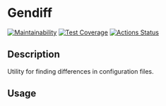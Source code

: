 # Gendiff
[![Maintainability](https://api.codeclimate.com/v1/badges/800c38252522bf76542c/maintainability)](https://codeclimate.com/github/rkozlov95/frontend-project-lvl2/maintainability)
[![Test Coverage](https://api.codeclimate.com/v1/badges/800c38252522bf76542c/test_coverage)](https://codeclimate.com/github/rkozlov95/frontend-project-lvl2/test_coverage)
[![Actions Status](https://github.com/rkozlov95/frontend-project-lvl2/workflows/Node.js%20CI/badge.svg)](https://github.com/rkozlov95/frontend-project-lvl2/actions?query=workflow%3A"Node.js+CI")

## Description
Utility for finding differences in configuration files.

## Usage
